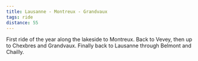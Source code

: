 ```yaml
---
title: Lausanne - Montreux - Grandvaux
tags: ride
distance: 55
---
```


First ride of the year along the lakeside to Montreux.  Back to Vevey, then up to Chexbres and Grandvaux.  Finally back to Lausanne through Belmont and Chailly.
